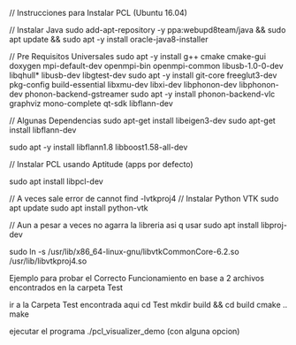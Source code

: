 // Instrucciones para Instalar PCL (Ubuntu 16.04)

// Instalar Java
sudo add-apt-repository -y ppa:webupd8team/java && sudo apt update && sudo apt -y install oracle-java8-installer

// Pre Requisitos Universales
sudo apt -y install g++ cmake cmake-gui doxygen mpi-default-dev openmpi-bin openmpi-common libusb-1.0-0-dev libqhull* libusb-dev libgtest-dev
sudo apt -y install git-core freeglut3-dev pkg-config build-essential libxmu-dev libxi-dev libphonon-dev libphonon-dev phonon-backend-gstreamer
sudo apt -y install phonon-backend-vlc graphviz mono-complete qt-sdk libflann-dev

// Algunas Dependencias
sudo apt-get install libeigen3-dev
sudo apt-get install libflann-dev

sudo apt -y install libflann1.8 libboost1.58-all-dev

// Instalar PCL usando Aptitude (apps por defecto)

 sudo apt install libpcl-dev

// A veces sale error de cannot find -lvtkproj4
// Instalar Python VTK
sudo apt update
sudo apt install python-vtk

// Aun a pesar a veces no agarra la libreria asi q usar
sudo apt install libproj-dev

sudo ln -s /usr/lib/x86_64-linux-gnu/libvtkCommonCore-6.2.so /usr/lib/libvtkproj4.so

Ejemplo para probar el Correcto Funcionamiento
en base a 2 archivos encontrados en la carpeta Test

ir a la Carpeta Test encontrada aqui
cd Test
mkdir build && cd build
cmake ..
make

ejecutar el programa
./pcl_visualizer_demo (con alguna opcion)



